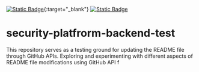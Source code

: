 [![Static Badge](https://img.shields.io/badge/Security%20Platform-F%200%25-gray)](https://security.dev.platform.usw2.upwork/repositories/46305){:target="_blank"}
[![Static Badge](https://img.shields.io/badge/Security%20Platform-F%200%25-gray)](https://security.dev.platform.usw2.upwork/repositories/46305)
# security-platfrorm-backend-test
This repository serves as a testing ground for updating the README file through GitHub APIs. Exploring and experimenting with different aspects of README file modifications using GitHub API f